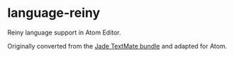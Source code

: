 language-reiny
=========

Reiny language support in Atom Editor.

Originally converted from the [Jade TextMate bundle](https://github.com/davidrios/jade-tmbundle) and adapted for Atom.
